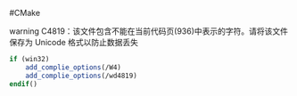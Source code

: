 
#CMake 

warning C4819：该文件包含不能在当前代码页(936)中表示的字符。请将该文件保存为 Unicode 格式以防止数据丢失

```cmake
if (win32)
	add_complie_options(/W4)
	add_complie_options(/wd4819)
endif()
```